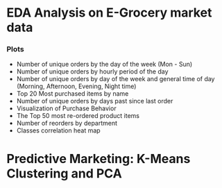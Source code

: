 # EDA Analysis on E-Grocery market data 
  ### Plots
- Number of unique orders by the day of the week (Mon - Sun)
- Number of unique orders by hourly period of the day
- Number of unique orders by day of the week and general time of day (Morning, Afternoon, Evening, Night time)
- Top 20 Most purchased items by name
- Number of unique orders by days past since last order
- Visualization of Purchase Behavior
- The Top 50 most re-ordered product items
- Number of reorders by department
- Classes correlation heat map

# Predictive Marketing: K-Means Clustering and PCA 

